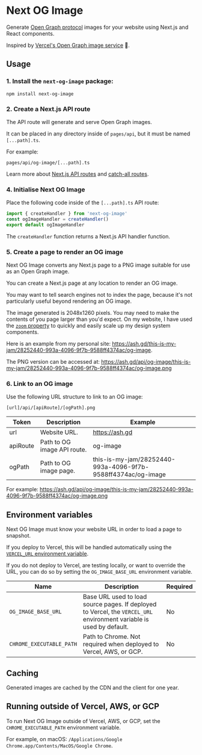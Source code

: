 # Next OG Image

Generate [Open Graph protocol](https://ogp.me) images for your website using
Next.js and React components.

Inspired by [Vercel's Open Graph image service](https://github.com/vercel/og-image) 🙂.

## Usage

### 1. Install the `next-og-image` package:

```
npm install next-og-image
```

### 2. Create a Next.js API route

The API route will generate and serve Open Graph images.

It can be placed in any directory inside of `pages/api`, but it must be named
`[...path].ts`.

For example:

```
pages/api/og-image/[...path].ts
```

Learn more about [Next.js API routes](https://nextjs.org/docs/api-routes/introduction)
and [catch-all routes](https://nextjs.org/docs/routing/dynamic-routes#catch-all-routes).

### 4. Initialise Next OG Image

Place the following code inside of the `[...path].ts` API route:

```ts
import { createHandler } from 'next-og-image'
const ogImageHandler = createHandler()
export default ogImageHandler
```

The `createHandler` function returns a Next.js API handler function.

### 5. Create a page to render an OG image

Next OG Image converts any Next.js page to a PNG image suitable for use as an
Open Graph image.

You can create a Next.js page at any location to render an OG image.

You may want to tell search engines not to index the page, because it's not
particularly useful beyond rendering an OG image.

The image generated is 2048x1260 pixels. You may need to make the contents of
you page larger than you'd expect. On my website, I have used the [`zoom` property](https://developer.mozilla.org/en-US/docs/Web/CSS/zoom)
to quickly and easily scale up my design system components.

Here is an example from my personal site: https://ash.gd/this-is-my-jam/28252440-993a-4096-9f7b-9588ff4374ac/og-image.

The PNG version can be accessed at: https://ash.gd/api/og-image/this-is-my-jam/28252440-993a-4096-9f7b-9588ff4374ac/og-image.png

### 6. Link to an OG image

Use the following URL structure to link to an OG image:

```
[url]/api/[apiRoute]/[ogPath].png
```

| Token    | Description                 | Example                                                      |
| -------- | --------------------------- | ------------------------------------------------------------ |
| url      | Website URL.                | https://ash.gd                                               |
| apiRoute | Path to OG image API route. | og-image                                                     |
| ogPath   | Path to OG image page.      | this-is-my-jam/28252440-993a-4096-9f7b-9588ff4374ac/og-image |

For example: https://ash.gd/api/og-image/this-is-my-jam/28252440-993a-4096-9f7b-9588ff4374ac/og-image.png

## Environment variables

Next OG Image must know your website URL in order to load a page to snapshot.

If you deploy to Vercel, this will be handled automatically using the
[`VERCEL_URL` environment variable](https://vercel.com/docs/environment-variables#system-environment-variables).

If you do not deploy to Vercel, are testing locally, or want to override the URL,
you can do so by setting the `OG_IMAGE_BASE_URL` environment variable.

| Name                     | Description                                                                                                          | Required |
| ------------------------ | -------------------------------------------------------------------------------------------------------------------- | -------- |
| `OG_IMAGE_BASE_URL`      | Base URL used to load source pages. If deployed to Vercel, the `VERCEL_URL` environment variable is used by default. | No       |
| `CHROME_EXECUTABLE_PATH` | Path to Chrome. Not required when deployed to Vercel, AWS, or GCP.                                                   | No       |

## Caching

Generated images are cached by the CDN and the client for one year.

## Running outside of Vercel, AWS, or GCP

To run Next OG Image outside of Vercel, AWS, or GCP, set the `CHROME_EXECUTABLE_PATH` environment variable.

For example, on macOS: `/Applications/Google Chrome.app/Contents/MacOS/Google Chrome`.
